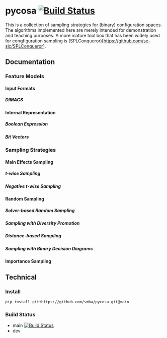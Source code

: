 # pycosa [![Build Status](https://travis-ci.org/smba/pycosa.svg?branch=main)](https://travis-ci.org/smba/pycosa)
This is a collection of sampling strategies for (binary) configuration spaces. The algorithms implemented here are merely intended for demonstration and teaching purposes. A more mature tool box that has been widely used for congfiguration sampling is (SPLConqueror)[https://github.com/se-sic/SPLConqueror].

## Documentation
### Feature Models
#### Input Formats
##### DIMACS
#### Internal Representation
##### Boolean Expression
##### Bit Vectors

### Sampling Strategies
#### Main Effects Sampling
##### t-wise Sampling
##### Negative t-wise Sampling

#### Random Sampling
##### Solver-based Random Sampling
##### Sampling with Diversity Promotion
##### Distance-based Sampling
##### Sampling with Binary Decision Diagrams

#### Importance Sampling

## Technical
### Install
```
pip install git+https://github.com/smba/pycosa.git@main
```

### Build Status
* main [![Build Status](https://travis-ci.org/smba/pycosa.svg?branch=main)](https://travis-ci.org/smba/pycosa)
* dev
